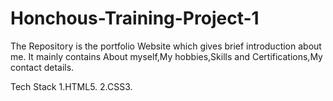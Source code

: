 # Honchous-Training-Project-1

The Repository is the portfolio Website which gives brief introduction about me.
It mainly contains About myself,My hobbies,Skills and Certifications,My contact details.

Tech Stack
1.HTML5.
2.CSS3.
